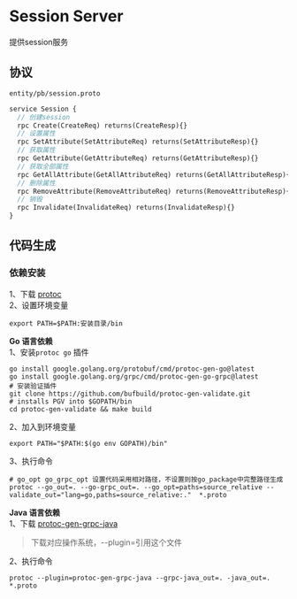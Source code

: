 # Session Server 
提供session服务

## 协议
`entity/pb/session.proto`

```protobuf
service Session {
  // 创建session
  rpc Create(CreateReq) returns(CreateResp){}
  // 设置属性
  rpc SetAttribute(SetAttributeReq) returns(SetAttributeResp){}
  // 获取属性
  rpc GetAttribute(GetAttributeReq) returns(GetAttributeResp){}
  // 获取全部属性
  rpc GetAllAttribute(GetAllAttributeReq) returns(GetAllAttributeResp){}
  // 删除属性
  rpc RemoveAttribute(RemoveAttributeReq) returns(RemoveAttributeResp){}
  // 销毁
  rpc Invalidate(InvalidateReq) returns(InvalidateResp){}
}
```

## 代码生成
### 依赖安装

1、下载 [protoc](https://github.com/protocolbuffers/protobuf/releases)   
2、设置环境变量
```shell
export PATH=$PATH:安装目录/bin
```

**Go 语言依赖**  
1、安装`protoc go` 插件
```shell
go install google.golang.org/protobuf/cmd/protoc-gen-go@latest
go install google.golang.org/grpc/cmd/protoc-gen-go-grpc@latest
# 安装验证插件
git clone https://github.com/bufbuild/protoc-gen-validate.git
# installs PGV into $GOPATH/bin
cd protoc-gen-validate && make build

```

2、加入到环境变量
```shell
export PATH="$PATH:$(go env GOPATH)/bin"
```
3、执行命令
```shell
# go_opt go_grpc_opt 设置代码采用相对路径，不设置则按go_package中完整路径生成
protoc --go_out=. --go-grpc_out=. --go_opt=paths=source_relative --validate_out="lang=go,paths=source_relative:."  *.proto
```

**Java 语言依赖**  
1、下载 [protoc-gen-grpc-java](https://mvnrepository.com/artifact/io.grpc/protoc-gen-grpc-java)
> 下载对应操作系统，--plugin=引用这个文件

2、执行命令
```shell
protoc --plugin=protoc-gen-grpc-java --grpc-java_out=. -java_out=.  *.proto
```